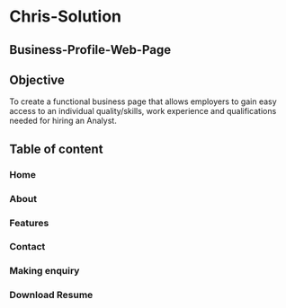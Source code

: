 # Chris-Solution

## Business-Profile-Web-Page

## Objective
To create a functional business page that allows employers to gain easy access to an individual quality/skills, work experience and qualifications needed for hiring an Analyst.

## Table of content
### Home
### About
### Features
### Contact
### Making enquiry
### Download Resume

